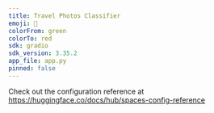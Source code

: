 ```yaml
---
title: Travel Photos Classifier
emoji: 🚀
colorFrom: green
colorTo: red
sdk: gradio
sdk_version: 3.35.2
app_file: app.py
pinned: false
---
```


Check out the configuration reference at https://huggingface.co/docs/hub/spaces-config-reference